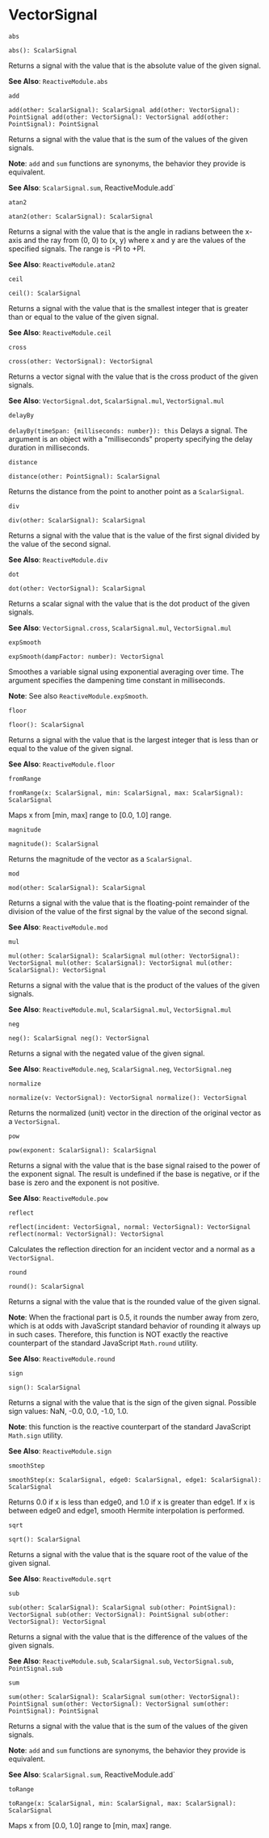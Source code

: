 # VectorSignal

`abs`

`abs(): ScalarSignal`

Returns a signal with the value that is the absolute value of the given signal.

**See Also**: `ReactiveModule.abs`

`add`

`add(other: ScalarSignal): ScalarSignal add(other: VectorSignal): PointSignal add(other: VectorSignal): VectorSignal add(other: PointSignal): PointSignal`

Returns a signal with the value that is the sum of the values of the given signals.

**Note**: `add` and `sum` functions are synonyms, the behavior they provide is equivalent.

**See Also**: `ScalarSignal.sum`, ReactiveModule.add\`

`atan2`

`atan2(other: ScalarSignal): ScalarSignal`

Returns a signal with the value that is the angle in radians between the x-axis and the ray from \(0, 0\) to \(x, y\) where x and y are the values of the specified signals. The range is -PI to +PI.

**See Also**: `ReactiveModule.atan2`

`ceil`

`ceil(): ScalarSignal`

Returns a signal with the value that is the smallest integer that is greater than or equal to the value of the given signal.

**See Also**: `ReactiveModule.ceil`

`cross`

`cross(other: VectorSignal): VectorSignal`

Returns a vector signal with the value that is the cross product of the given signals.

**See Also**: `VectorSignal.dot`, `ScalarSignal.mul`, `VectorSignal.mul`

`delayBy`

`delayBy(timeSpan: {milliseconds: number}): this` Delays a signal. The argument is an object with a "milliseconds" property specifying the delay duration in milliseconds.

`distance`

`distance(other: PointSignal): ScalarSignal`

Returns the distance from the point to another point as a `ScalarSignal`.

`div`

`div(other: ScalarSignal): ScalarSignal`

Returns a signal with the value that is the value of the first signal divided by the value of the second signal.

**See Also**: `ReactiveModule.div`

`dot`

`dot(other: VectorSignal): ScalarSignal`

Returns a scalar signal with the value that is the dot product of the given signals.

**See Also**: `VectorSignal.cross`, `ScalarSignal.mul`, `VectorSignal.mul`

`expSmooth`

`expSmooth(dampFactor: number): VectorSignal`

Smoothes a variable signal using exponential averaging over time. The argument specifies the dampening time constant in milliseconds.

**Note**: See also `ReactiveModule.expSmooth`.

`floor`

`floor(): ScalarSignal`

Returns a signal with the value that is the largest integer that is less than or equal to the value of the given signal.

**See Also**: `ReactiveModule.floor`

`fromRange`

`fromRange(x: ScalarSignal, min: ScalarSignal, max: ScalarSignal): ScalarSignal`

Maps x from \[min, max\] range to \[0.0, 1.0\] range.

`magnitude`

`magnitude(): ScalarSignal`

Returns the magnitude of the vector as a `ScalarSignal`.

`mod`

`mod(other: ScalarSignal): ScalarSignal`

Returns a signal with the value that is the floating-point remainder of the division of the value of the first signal by the value of the second signal.

**See Also**: `ReactiveModule.mod`

`mul`

`mul(other: ScalarSignal): ScalarSignal mul(other: VectorSignal): VectorSignal mul(other: ScalarSignal): VectorSignal mul(other: ScalarSignal): VectorSignal`

Returns a signal with the value that is the product of the values of the given signals.

**See Also**: `ReactiveModule.mul`, `ScalarSignal.mul`, `VectorSignal.mul`

`neg`

`neg(): ScalarSignal neg(): VectorSignal`

Returns a signal with the negated value of the given signal.

**See Also**: `ReactiveModule.neg`, `ScalarSignal.neg`, `VectorSignal.neg`

`normalize`

`normalize(v: VectorSignal): VectorSignal normalize(): VectorSignal`

Returns the normalized \(unit\) vector in the direction of the original vector as a `VectorSignal`.

`pow`

`pow(exponent: ScalarSignal): ScalarSignal`

Returns a signal with the value that is the base signal raised to the power of the exponent signal. The result is undefined if the base is negative, or if the base is zero and the exponent is not positive.

**See Also**: `ReactiveModule.pow`

`reflect`

`reflect(incident: VectorSignal, normal: VectorSignal): VectorSignal reflect(normal: VectorSignal): VectorSignal`

Calculates the reflection direction for an incident vector and a normal as a `VectorSignal`.

`round`

`round(): ScalarSignal`

Returns a signal with the value that is the rounded value of the given signal.

**Note**: When the fractional part is 0.5, it rounds the number away from zero, which is at odds with JavaScript standard behavior of rounding it always up in such cases. Therefore, this function is NOT exactly the reactive counterpart of the standard JavaScript `Math.round` utility.

**See Also**: `ReactiveModule.round`

`sign`

`sign(): ScalarSignal`

Returns a signal with the value that is the sign of the given signal. Possible sign values: NaN, -0.0, 0.0, -1.0, 1.0.

**Note**: this function is the reactive counterpart of the standard JavaScript `Math.sign` utility.

**See Also**: `ReactiveModule.sign`

`smoothStep`

`smoothStep(x: ScalarSignal, edge0: ScalarSignal, edge1: ScalarSignal): ScalarSignal`

Returns 0.0 if x is less than edge0, and 1.0 if x is greater than edge1. If x is between edge0 and edge1, smooth Hermite interpolation is performed.

`sqrt`

`sqrt(): ScalarSignal`

Returns a signal with the value that is the square root of the value of the given signal.

**See Also**: `ReactiveModule.sqrt`

`sub`

`sub(other: ScalarSignal): ScalarSignal sub(other: PointSignal): VectorSignal sub(other: VectorSignal): PointSignal sub(other: VectorSignal): VectorSignal`

Returns a signal with the value that is the difference of the values of the given signals.

**See Also**: `ReactiveModule.sub`, `ScalarSignal.sub`, `VectorSignal.sub`, `PointSignal.sub`

`sum`

`sum(other: ScalarSignal): ScalarSignal sum(other: VectorSignal): PointSignal sum(other: VectorSignal): VectorSignal sum(other: PointSignal): PointSignal`

Returns a signal with the value that is the sum of the values of the given signals.

**Note**: `add` and `sum` functions are synonyms, the behavior they provide is equivalent.

**See Also**: `ScalarSignal.sum`, ReactiveModule.add\`

`toRange`

`toRange(x: ScalarSignal, min: ScalarSignal, max: ScalarSignal): ScalarSignal`

Maps x from \[0.0, 1.0\] range to \[min, max\] range.

